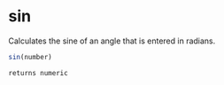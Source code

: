 # sin

 Calculates the sine of an angle that is entered in radians.

```javascript
sin(number)
```

```javascript
returns numeric
```
